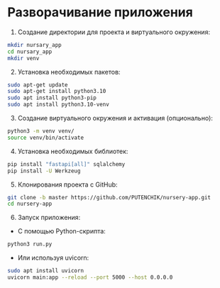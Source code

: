 # Разворачивание приложения

1. Создание директории для проекта и виртуального окружения:
```bash
mkdir nursary_app
cd nursary_app
mkdir venv
```

2. Установка необходимых пакетов:
```bash
sudo apt-get update
sudo apt-get install python3.10
sudo apt install python3-pip
sudo apt install python3.10-venv
```

3. Создание виртуального окружения и активация (опционально):
```bash
python3 -m venv venv/
source venv/bin/activate
```

4. Установка необходимых библиотек:
```bash
pip install "fastapi[all]" sqlalchemy
pip install -U Werkzeug
```

5. Клонирования проекта с GitHub:
```bash
git clone -b master https://github.com/PUTENCHIK/nursery-app.git
cd nursery-app
```

6. Запуск приложения:
* С помощью Python-скрипта:
```python
python3 run.py
```
* Или используя uvicorn:
```bash
sudo apt install uvicorn
uvicorn main:app --reload --port 5000 --host 0.0.0.0
```
